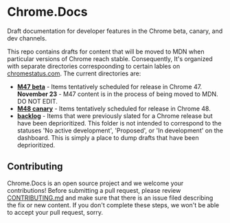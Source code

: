 # Chrome.Docs
Draft documentation for developer features in the Chrome beta, canary, and dev channels.

This repo contains drafts for content that will be moved to MDN when particular versions of Chrome reach stable. Consequently, It's organized with separate directories correspoonding to certain lables on [chromestatus.com](https://www.chromestatus.com/). The current directories are:

- **[M47 beta](m47/)** - Items tentatively scheduled for release in Chrome 47.
  **November 23** - M47 content is in the process of being moved to MDN. DO NOT EDIT.
- **[M48 canary](m48/)** - Items tentatively scheduled for release in Chrome 48.
- **[backlog](backlog/)** - Items that were previously slated for a Chrome release but have been deprioritized. This folder is not intended to correspond to the statuses 'No active development', 'Proposed', or 'In development' on the dashboard. This is simply a place to dump drafts that have been deprioritized.

Contributing
------------

Chrome.Docs is an open source project and we welcome your contributions!
Before submitting a pull request, please review [CONTRIBUTING.md](CONTRIBUTING.md)
and make sure that there is an issue filed describing the fix or new content.
If you don't complete these steps, we won't be able to accept your pull request, sorry.
